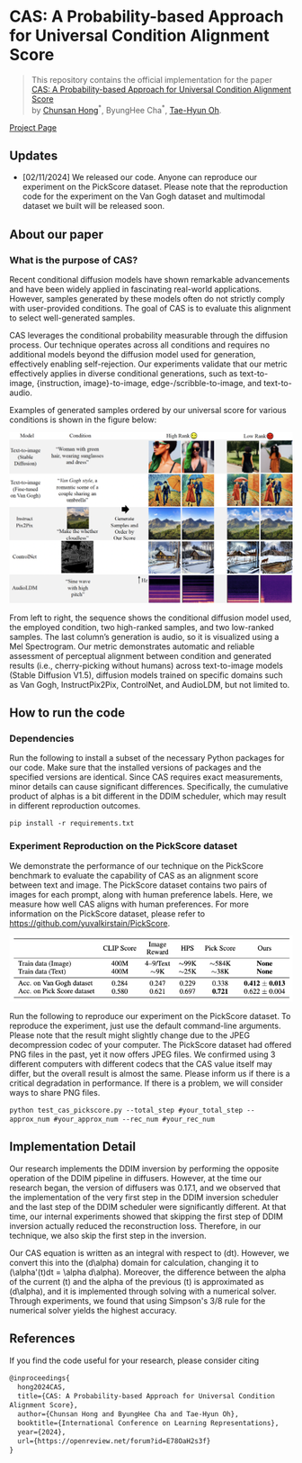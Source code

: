 # CAS: A Probability-based Approach for Universal Condition Alignment Score

>This repository contains the official implementation for the paper [CAS: A Probability-based Approach for Universal Condition Alignment Score](https://openreview.net/forum?id=E78OaH2s3f) <br> by [Chunsan Hong](https://sites.google.com/view/chunsanhong)<sup>\*</sup>, ByungHee Cha<sup>\*</sup>, [Tae-Hyun Oh](https://ami.postech.ac.kr/members/tae-hyun-oh).


[Project Page](https://unified-metric.github.io/)

## Updates
* [02/11/2024] We released our code. Anyone can reproduce our experiment on the PickScore dataset. Please note that the reproduction code for the experiment on the Van Gogh dataset and multimodal dataset we built will be released soon.

## About our paper
### What is the purpose of CAS?
Recent conditional diffusion models have shown remarkable advancements and have been widely applied in fascinating real-world applications. However, samples generated by these models often do not strictly comply with user-provided conditions. The goal of CAS is to evaluate this alignment to select well-generated samples.


CAS leverages the conditional probability measurable through the diffusion process. Our technique operates across all conditions and requires no additional models beyond the diffusion model used for generation, effectively enabling self-rejection. Our experiments validate that our metric effectively applies in diverse conditional generations, such as text-to-image, {instruction, image}-to-image, edge-/scribble-to-image, and text-to-audio. 

Examples of generated samples ordered by our universal score for various conditions is shown in the figure below:


![Generated Samples Examples](assets/figures/concept_ex.png)


From left to right, the sequence shows the conditional diffusion model used, the employed condition, two high-ranked samples, and two low-ranked samples. The last column’s generation is audio, so it is visualized using a Mel Spectrogram. Our metric demonstrates automatic and reliable assessment of perceptual alignment between condition and generated results (i.e., cherry-picking without humans) across text-to-image models (Stable Diffusion V1.5), diffusion models trained on specific domains such as Van Gogh, InstructPix2Pix, ControlNet, and AudioLDM, but not limited to.

## How to run the code
### Dependencies
Run the following to install a subset of the necessary Python packages for our code. Make sure that the installed versions of packages and the specified versions are identical. Since CAS requires exact measurements, minor details can cause significant differences. Specifically, the cumulative product of alphas is a bit different in the DDIM scheduler, which may result in different reproduction outcomes.
```
pip install -r requirements.txt
```

### Experiment Reproduction on the PickScore dataset


We demonstrate the performance of our technique on the PickScore benchmark to evaluate the capability of CAS as an alignment score between text and image. The PickScore dataset contains two pairs of images for each prompt, along with human preference labels. Here, we measure how well CAS aligns with human preferences. For more information on the PickScore dataset, please refer to https://github.com/yuvalkirstain/PickScore.


![Generated Samples Examples](assets/figures/result_pickscore.png)


Run the following to reproduce our experiment on the PickScore dataset. To reproduce the experiment, just use the default command-line arguments. Please note that the result might slightly change due to the JPEG decompression codec of your computer. The PickScore dataset had offered PNG files in the past, yet it now offers JPEG files. We confirmed using 3 different computers with different codecs that the CAS value itself may differ, but the overall result is almost the same. Please inform us if there is a critical degradation in performance. If there is a problem, we will consider ways to share PNG files.
```
python test_cas_pickscore.py --total_step #your_total_step --approx_num #your_approx_num --rec_num #your_rec_num
```

## Implementation Detail


Our research implements the DDIM inversion by performing the opposite operation of the DDIM pipeline in diffusers. However, at the time our research began, the version of diffusers was 0.17.1, and we observed that the implementation of the very first step in the DDIM inversion scheduler and the last step of the DDIM scheduler were significantly different. At that time, our internal experiments showed that skipping the first step of DDIM inversion actually reduced the reconstruction loss. Therefore, in our technique, we also skip the first step in the inversion.


Our CAS equation is written as an integral with respect to \(dt\). However, we convert this into the \(d\alpha\) domain for calculation, changing it to \(\alpha'(t)dt = \alpha d\alpha\). Moreover, the difference between the alpha of the current \(t\) and the alpha of the previous \(t\) is approximated as \(d\alpha\), and it is implemented through solving with a numerical solver. Through experiments, we found that using Simpson's 3/8 rule for the numerical solver yields the highest accuracy.


## References
If you find the code useful for your research, please consider citing
```
@inproceedings{
  hong2024CAS,
  title={CAS: A Probability-based Approach for Universal Condition Alignment Score},
  author={Chunsan Hong and ByungHee Cha and Tae-Hyun Oh},
  booktitle={International Conference on Learning Representations},
  year={2024},
  url={https://openreview.net/forum?id=E78OaH2s3f}
}
```